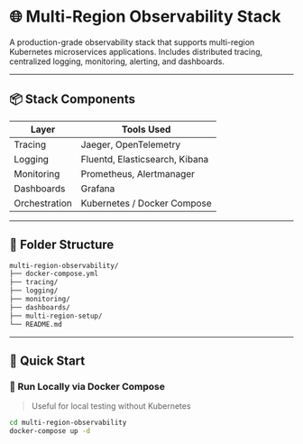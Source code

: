 # 🌐 Multi-Region Observability Stack

A production-grade observability stack that supports multi-region Kubernetes microservices applications. Includes distributed tracing, centralized logging, monitoring, alerting, and dashboards.

---

## 📦 Stack Components

| Layer         | Tools Used                                |
|---------------|-------------------------------------------|
| Tracing       | Jaeger, OpenTelemetry                     |
| Logging       | Fluentd, Elasticsearch, Kibana            |
| Monitoring    | Prometheus, Alertmanager                  |
| Dashboards    | Grafana                                   |
| Orchestration | Kubernetes / Docker Compose               |

---

## 📁 Folder Structure

```bash
multi-region-observability/
├── docker-compose.yml
├── tracing/
├── logging/
├── monitoring/
├── dashboards/
├── multi-region-setup/
└── README.md
```


---

## 🚀 Quick Start

### 🐳 Run Locally via Docker Compose

> Useful for local testing without Kubernetes

```bash
cd multi-region-observability
docker-compose up -d

```


